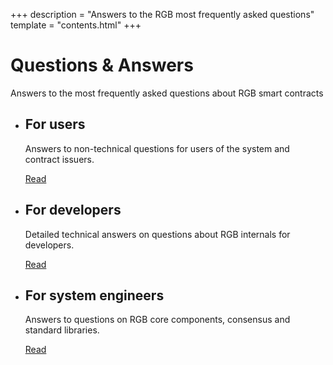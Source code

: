 +++
description = "Answers to the RGB most frequently asked questions"
template = "contents.html"
+++

# Questions & Answers

Answers to the most frequently asked questions about RGB smart contracts

- ## For users

  Answers to non-technical questions for users of the system and contract issuers.

  <a href="/questions-and-answers/user" class="button">Read</a>

- ## For developers

  Detailed technical answers on questions about RGB internals for developers.

  <a href="/questions-and-answers/dev" class="button">Read</a>

- ## For system engineers

  Answers to questions on RGB core components, consensus and standard libraries.

  <a href="/questions-and-answers/legal" class="button">Read</a>
